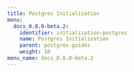 ```yaml
---
title: Postgres Initialization
menu:
  docs_0.8.0-beta.2:
    identifier: initialization-postgres
    name: Postgres Initialization
    parent: postgres-guides
    weight: 10
menu_name: docs_0.8.0-beta.2
---
```

